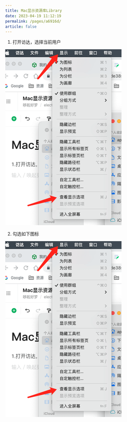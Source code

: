 ```yaml
---
title: Mac显示资源库Library
date: 2023-04-19 11:12:19
permalink: /pages/a6916d/
article: false
---
```


1. 打开访达，选择当前用户

![image.png](/img/other/m-library1.png)

2. 勾选如下图标

![image.png](/img/other/m-library1.png)

